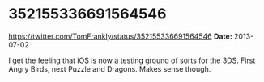 # 352155336691564546
https://twitter.com/TomFrankly/status/352155336691564546
**Date:** 2013-07-02

I get the feeling that iOS is now a testing ground of sorts for the 3DS. First Angry Birds, next Puzzle and Dragons. Makes sense though.

